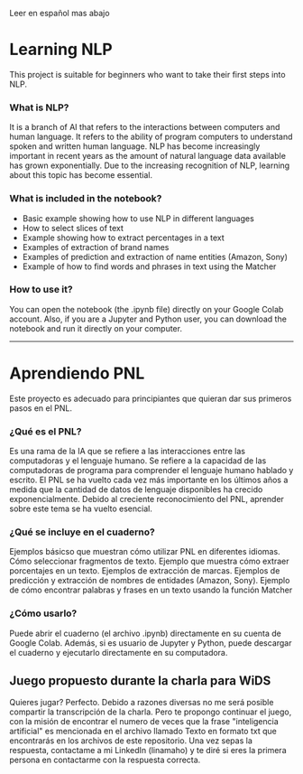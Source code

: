 Leer en español mas abajo
# Learning NLP

This project is suitable for beginners who want to take their first steps into NLP.

### What is NLP?
It is a branch of AI that refers to the interactions between computers and human language. It refers to the ability of program computers to understand spoken and written human language.
NLP has become increasingly important in recent years as the amount of natural language data available has grown exponentially. Due to the increasing recognition of NLP, learning about this topic has become essential.

### What is included in the notebook?
- Basic example showing how to use NLP in different languages
- How to select slices of text
- Example showing how to extract percentages in a text
- Examples of extraction of brand names
- Examples of prediction and extraction of name entities (Amazon, Sony)
- Example of how to find words and phrases in text using the Matcher

### How to use it?

You can open the notebook (the .ipynb file) directly on your Google Colab account.
Also, if you are a Jupyter and Python user, you can download the notebook and run it directly on your computer.

----------------------------------------------------------------------------------------------------------

# Aprendiendo PNL
Este proyecto es adecuado para principiantes que quieran dar sus primeros pasos en el PNL.

### ¿Qué es el PNL?
Es una rama de la IA que se refiere a las interacciones entre las computadoras y el lenguaje humano. Se refiere a la capacidad de las computadoras de programa para comprender el lenguaje humano hablado y escrito. El PNL se ha vuelto cada vez más importante en los últimos años a medida que la cantidad de datos de lenguaje disponibles ha crecido exponencialmente. Debido al creciente reconocimiento del PNL, aprender sobre este tema se ha vuelto esencial.

### ¿Qué se incluye en el cuaderno?
Ejemplos básicso que muestran cómo utilizar PNL en diferentes idiomas.
Cómo seleccionar fragmentos de texto.
Ejemplo que muestra cómo extraer porcentajes en un texto.
Ejemplos de extracción de marcas.
Ejemplos de predicción y extracción de nombres de entidades (Amazon, Sony).
Ejemplo de cómo encontrar palabras y frases en un texto usando la función Matcher

### ¿Cómo usarlo?
Puede abrir el cuaderno (el archivo .ipynb) directamente en su cuenta de Google Colab. Además, si es usuario de Jupyter y Python, puede descargar el cuaderno y ejecutarlo directamente en su computadora.

## Juego propuesto durante la charla para WiDS
Quieres jugar? Perfecto. Debido a razones diversas no me será posible compartir la transcripción de la charla. Pero te propongo continuar el juego, con la misión de encontrar el numero de veces que la frase "inteligencia artificial" es mencionada en el archivo llamado Texto en formato txt que encontrarás en los archivos de este repositorio. Una vez sepas la respuesta, contactame a mi LinkedIn (linamaho) y te diré si eres la primera persona en contactarme con la respuesta correcta. 
